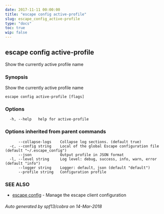 ```yaml
---
date: 2017-11-11 00:00:00
title: "escape config active-profile"
slug: escape_config_active-profile
type: "docs"
toc: true
wip: false
---
```

## escape config active-profile

Show the currently active profile name

### Synopsis


Show the currently active profile name

```
escape config active-profile [flags]
```

### Options

```
  -h, --help   help for active-profile
```

### Options inherited from parent commands

```
      --collapse-logs    Collapse log sections. (default true)
  -c, --config string    Local of the global Escape configuration file (default "~/.escape_config")
      --json             Output profile in JSON format
  -l, --level string     Log level: debug, success, info, warn, error (default "info")
      --logger string    Logger: default, json (default "default")
      --profile string   Configuration profile
```

### SEE ALSO
* [escape config](../escape_config/)	 - Manage the escape client configuration

###### Auto generated by spf13/cobra on 14-Mar-2018
